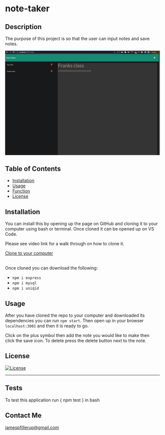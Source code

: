 
# note-taker

## Description

The purpose of this project is so that the user can input notes and save notes.

![](img.png)

## Table of Contents

- [Installation](#installation)
- [Usage](#usage)
- [Function](#function)
- [License](#license)


## Installation

You can install this by opening up the page on GitHub and cloning it to your computer using bash or terminal. Once cloned it can be opened up on VS Code.

Please see video link for a walk through on how to clone it.

[Clone to your computer](https://drive.google.com/file/d/15ogCY3Q-JLWhteoSiIoXLkhtK4Z0-mfz/view?usp=sharing "Click Me!")
<br><br>

Once cloned you can download the following:
* `npm i express`
* `npm i mysql`
* `npm i uniqid`

## Usage

After you have cloned the repo to your computer and downloaded its dependencies you can run `npm start`. Then open up in your browser `localhost:3001` and then it is ready to go.

Click on the plus symbol then add the note you would like to make then click the save icon. To delete press the delete button next to the note.


## License

[![License](https://img.shields.io/badge/License-Apache_2.0-blue.svg)](https://opensource.org/licenses/Apache-2.0)

---

## Tests

To test this application run { npm test } in bash

## Contact Me

jamespfillerup@gmail.com

